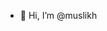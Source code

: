 - 👋 Hi, I’m @muslikh

<!---
muslikh/muslikh is a ✨ special ✨ repository because its `README.md` (this file) appears on your GitHub profile.
You can click the Preview link to take a look at your changes.
--->
